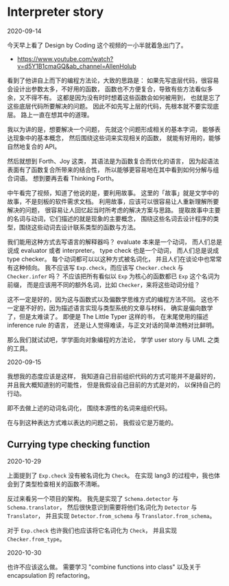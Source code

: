 # Interpreter story

2020-09-14

今天早上看了 Design by Coding 这个视频的一小半就着急出门了。
- https://www.youtube.com/watch?v=d5Y1B1cmaGQ&ab_channel=AllenHolub

看到了他讲自上而下的编程方法论，大致的思路是：
如果先写底层代码，很容易会设计出参数太多，不好用的函数，
函数也不方便复合，导致有些方法看似多余，又不得不有。
这都是因为没有时时想着这些函数会如何被用到，
也就是忘了这些底层代码所要解决的问题。
因此不如先写上层的代码，先根本就不要实现底层。
路上一直在想其中的道理。

我以为讲的是，想要解决一个问题，
先就这个问题形成相关的基本字词，
能够表达现象中的基本概念，
然后围绕这些词来实现相关的函数，
就能有好用的，能够自然地复合的 API。

然后就想到 Forth、Joy 这类，
其语法是为函数复合而优化的语言，
因为起语法表面有了函数复合所带来的结合性，
所以能够更容易地在其中看到如何分解与组合词语。
想到要再去看 Thinking Forth。

中午看完了视频，知道了他说的是，要利用故事。
这里的「故事」就是文学中的故事，不是刻板的软件需求文档。
利用故事，应该可以很容易让人重新理解所要解决的问题，
很容易让人回忆起当时所考虑的解决方案与思路。
提取故事中主要的名词与动词，它们描述的就是现象的主要概念，
围绕这些名词去设计程序的类型，围绕这些动词去设计联系类型的函数与方法。

我们能用这种方式去写语言的解释器吗？
evaluate 本来是一个动词，
而人们总是说成 evaluator 或者 interpreter。
type check 也是一个动词，
而人们总是说成 type checker。
每个动词都可以以这种方式被名词化，
并且人们在谈论中也常常有这种倾向。
我不应该写 `Exp.check`，而应该写 `Checker.check` 与 `Checker.infer` 吗？
不应该把所有看似以 `Exp` 为核心的函数都已 `Exp` 这个名词为前缀，
而是应该用不同的额外名词，比如 `Checker`，来将这些动词分组？

这不一定是好的，因为这与函数式以及偏数学思维方式的编程方法不同。
这也不一定是不好的，因为描述语言实现与类型系统的文章与材料，
确实是偏向数学了，但是太难读了。
即便是 The Little Typer 这样的书，
在末尾使用的描述 inference rule 的语言，
还是让人觉得难读，与正文对话的简单流畅对比鲜明。

那么我们就试试吧，学学面向对象编程的方法论，
学学 user story 与 UML 之类的工具。

2020-09-15

我想我的态度应该是这样，
我知道自己目前组织代码的方式可能并不是最好的，
并且我大概知道别的可能性，
但是我假设自己目前的方式是对的，
以保持自己的行动。

即不去做上述的动词名词化，
围绕本源性的名词来组织代码。

在与到这种表达方式难以表达的问题之前，
我假设它是万能的。

## Currying type checking function

2020-10-29

上面提到了 `Exp.check` 没有被名词化为 `Check`。
在实现 lang3 的过程中，我也体会到了类型检查相关的函数不清晰。

反过来看另一个项目的架构。
我先是实现了 `Schema.detector` 与 `Schema.translator`，
然后很快意识到需要将他们名词化为 `Detector` 与 `Translator`，
并且实现 `Detector.from_schema` 与 `Translator.from_schema`。

对于 `Exp.check` 也许我们也应该将它名词化为 `Check`，
并且实现 `Checker.from_type`。

2020-10-30

也许不应该这么做。
需要学习 "combine functions into class"
以及关于 encapsulation 的 refactoring。
